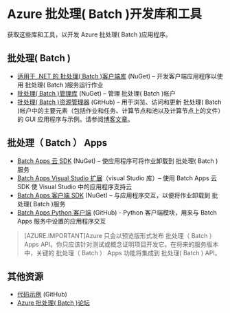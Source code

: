 <properties
	pageTitle="Azure  批处理( Batch )开发库和工具 | Windows Azure"
	description="获取开发 Azure  批处理( Batch )应用程序时所需的库和工具"
	services="batch"
	documentationCenter=""
	authors="dlepow"
	manager="timlt"
	editor=""/>

<tags
	ms.service="batch"
	ms.date="07/24/2015"
	wacn.date="10/30/2015"/>


# Azure  批处理( Batch )开发库和工具
<p>获取这些库和工具，以开发 Azure  批处理( Batch )应用程序。

##  批处理( Batch )

+ [适用于 .NET 的 批处理( Batch )客户端库](http://www.nuget.org/packages/Azure.Batch/) (NuGet) – 开发客户端应用程序以使用 批处理( Batch )服务运行作业
+ [ 批处理( Batch )管理库](http://www.nuget.org/packages/Microsoft.Azure.Management.Batch/) (NuGet) – 管理 批处理( Batch )帐户
+ [ 批处理( Batch )资源管理器](https://github.com/Azure/azure-batch-samples/tree/master/CSharp/BatchExplorer) (GitHub) – 用于浏览、访问和更新 批处理( Batch )帐户中的主要元素（包括作业和任务、计算节点和池以及计算节点上的文件）的 GUI 应用程序与示例。请参阅[博客文章](http://blogs.technet.com/b/windowshpc/archive/2015/01/20/azure-batch-explorer-sample-walkthrough.aspx)。


## 批处理（ Batch ） Apps

+ [Batch Apps 云 SDK](http://www.nuget.org/packages/Microsoft.Azure.Batch.Apps.Cloud/1.1.1-preview) (NuGet) – 使应用程序可将作业卸载到 批处理( Batch )服务
+ [Batch Apps Visual Studio 扩展](https://visualstudiogallery.msdn.microsoft.com/8b294850-a0a5-43b0-acde-57a07f17826a)（visual Studio 库）– 使用 Batch Apps 云 SDK 使 Visual Studio 中的应用程序支持云
+ [Batch Apps 客户端 SDK](http://www.nuget.org/packages/Microsoft.Azure.Batch.Apps/2.3.0-preview) (NuGet) – 与应用程序交互，以便将作业卸载到 批处理( Batch )服务
+ [Batch Apps Python 客户端](https://github.com/Azure/azure-batch-apps-python) (GitHub) - Python 客户端模块，用来与 Batch Apps 服务中设置的应用程序交互

>[AZURE.IMPORTANT]Azure 只会以预览版形式发布 批处理（ Batch ） Apps API。你只应该针对测试或概念证明项目开发它。在将来的服务版本中，关键的 批处理（ Batch ） Apps 功能将集成到 批处理( Batch ) API。

## 其他资源

+ [代码示例](https://github.com/Azure/azure-batch-samples) (GitHub)
+ [Azure  批处理( Batch )论坛](https://social.msdn.microsoft.com/forums/azure/home?forum=azurebatch)

<!--Anchors-->
[Batch]: #batch
[Batch Apps]: #batch-apps
[Additional resources]: #additional-resources

<!---HONumber=66-->